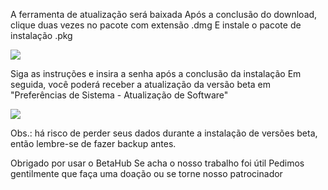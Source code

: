 A ferramenta de atualização será baixada
Após a conclusão do download, clique duas vezes no pacote com extensão .dmg
E instale o pacote de instalação .pkg

![][After Install PKG]

Siga as instruções e insira a senha após a conclusão da instalação
Em seguida, você poderá receber a atualização da versão beta em "Preferências de Sistema - Atualização de Software"

![][System Update]

Obs.: há risco de perder seus dados durante a instalação de versões beta, então lembre-se de fazer backup antes.

Obrigado por usar o BetaHub
Se acha o nosso trabalho foi útil
Pedimos gentilmente que faça uma doação ou se torne nosso patrocinador

[After Install PKG]: https://tva1.sinaimg.cn/large/008i3skNgy1gwqs7s1gegj311q0hqaai.jpg
[System Update]: https://tva1.sinaimg.cn/large/008i3skNgy1gwqphmcxg6j311a0hqjrp.jpg
